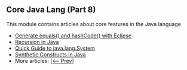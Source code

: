 ## Core Java Lang (Part 8)

This module contains articles about core features in the Java language

- [Generate equals() and hashCode() with Eclipse](https://www.baeldung.com/java-eclipse-equals-and-hashcode)
- [Recursion in Java](https://www.baeldung.com/java-recursion)
- [Quick Guide to java.lang.System](https://www.baeldung.com/java-lang-system)
- [Synthetic Constructs in Java](https://www.baeldung.com/java-synthetic)
- More articles: [[<-- Prev]](/core-java-modules/core-java-lang-7)
